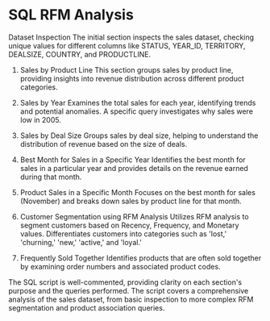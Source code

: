 # SQL RFM Analysis
Dataset Inspection
The initial section inspects the sales dataset, checking unique values for different columns like STATUS, YEAR_ID, TERRITORY, DEALSIZE, COUNTRY, and PRODUCTLINE.

1. Sales by Product Line
This section groups sales by product line, providing insights into revenue distribution across different product categories.

2. Sales by Year
Examines the total sales for each year, identifying trends and potential anomalies. A specific query investigates why sales were low in 2005.

3. Sales by Deal Size
Groups sales by deal size, helping to understand the distribution of revenue based on the size of deals.

4. Best Month for Sales in a Specific Year
Identifies the best month for sales in a particular year and provides details on the revenue earned during that month.

5. Product Sales in a Specific Month
Focuses on the best month for sales (November) and breaks down sales by product line for that month.

6. Customer Segmentation using RFM Analysis
Utilizes RFM analysis to segment customers based on Recency, Frequency, and Monetary values. Differentiates customers into categories such as 'lost,' 'churning,' 'new,' 'active,' and 'loyal.'

7. Frequently Sold Together
Identifies products that are often sold together by examining order numbers and associated product codes.


The SQL script is well-commented, providing clarity on each section's purpose and the queries performed. The script covers a comprehensive analysis of the sales dataset, from basic inspection to more complex RFM segmentation and product association queries.

